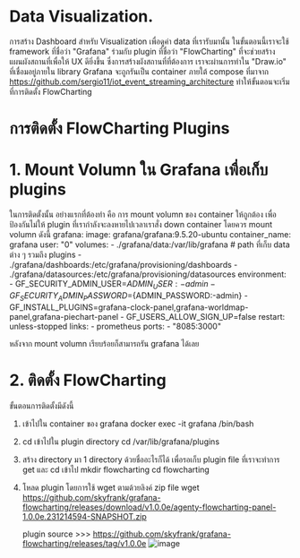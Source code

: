 # Data Visualization.

การสร้าง Dashboard สำหรับ Visualization เพื่อดูค่า data ที่เรารับมานั้น ในขั้นตอนนี้เราจะใช้ framework ที่ชื่อว่า "Grafana" ร่วมกับ plugin ที่ชื่อว่า "FlowCharting" ที่จะช่วยสร้างแผนผังสถานที่เพื่อให้ UX ดียิ่งขึ้น ซึ่งการสร้างผังสถานที่ที่ต้องการ เราจะผ่านการทำใน "Draw.io" ที่เชื่อมอยู่ภายใน library
Grafana จะถูกรันเป็น container ภายใต้ compose ที่มาจาก https://github.com/sergio11/iot_event_streaming_architecture ทำให้ขั้นตอนจะเริ่มที่การติดตั้ง FlowCharting

# การติดตั้ง FlowCharting Plugins
# 1. Mount Volumn ใน Grafana เพื่อเก็บ plugins
ในการติดตั้งนั้น อย่างแรกที่ต้องทำ คือ การ mount volumn ของ container ให้ถูกต้อง เพื่อป้องกันไม่ให้ plugin ที่เรากำลังจะลงหายไปเวลาเราสั่ง down container โดยควร mount volumn ดังนี้
grafana:
  image: grafana/grafana:9.5.20-ubuntu
  container_name: grafana
  user: "0"
  volumes:
    - ./grafana/data:/var/lib/grafana # path ที่เก็บ data ต่าง ๆ รวมถึง plugins
    - ./grafana/dashboards:/etc/grafana/provisioning/dashboards
    - ./grafana/datasources:/etc/grafana/provisioning/datasources
  environment:
    - GF_SECURITY_ADMIN_USER=${ADMIN_USER:-admin}
    - GF_SECURITY_ADMIN_PASSWORD=${ADMIN_PASSWORD:-admin}
    - GF_INSTALL_PLUGINS=grafana-clock-panel,grafana-worldmap-panel,grafana-piechart-panel
    - GF_USERS_ALLOW_SIGN_UP=false
  restart: unless-stopped
  links:
    - prometheus
  ports:
    - "8085:3000"
   
หลังจาก mount volumn เรียบร้อยก็สามารถรัน grafana ได้เลย
# 2. ติดตั้ง FlowCharting
ขั้นตอนการติดตั้งมีดังนี้
1. เข้าไปใน container ของ grafana
   docker exec -it grafana /bin/bash
2. cd เข้าไปใน plugin directory
   cd /var/lib/grafana/plugins
3. สร้าง directory มา 1 directory ด้วยชื่ออะไรก็ได้ เพื่อรอเก็บ plugin file ที่เราจะทำการ get และ cd เข้าไป
   mkdir flowcharting
   cd flowcharting
4. โหลด plugin โดยการใช้ wget ตามด้วยลิงค์ zip file
   wget https://github.com/skyfrank/grafana-flowcharting/releases/download/v1.0.0e/agenty-flowcharting-panel-1.0.0e.231214594-SNAPSHOT.zip

   plugin source >>> https://github.com/skyfrank/grafana-flowcharting/releases/tag/v1.0.0e
![image](https://github.com/user-attachments/assets/40e386be-ebce-418c-a2cf-4de2e755fbd4)
